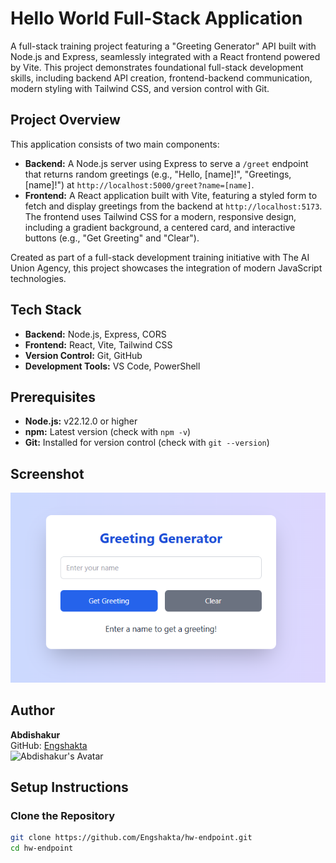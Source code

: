 # Hello World Full-Stack Application

A full-stack training project featuring a "Greeting Generator" API built with Node.js and Express, seamlessly integrated with a React frontend powered by Vite. This project demonstrates foundational full-stack development skills, including backend API creation, frontend-backend communication, modern styling with Tailwind CSS, and version control with Git.

## Project Overview

This application consists of two main components:

- **Backend:** A Node.js server using Express to serve a `/greet` endpoint that returns random greetings (e.g., "Hello, [name]!", "Greetings, [name]!") at `http://localhost:5000/greet?name=[name]`.
- **Frontend:** A React application built with Vite, featuring a styled form to fetch and display greetings from the backend at `http://localhost:5173`. The frontend uses Tailwind CSS for a modern, responsive design, including a gradient background, a centered card, and interactive buttons (e.g., "Get Greeting" and "Clear").

Created as part of a full-stack development training initiative with The AI Union Agency, this project showcases the integration of modern JavaScript technologies.

## Tech Stack

- **Backend:** Node.js, Express, CORS
- **Frontend:** React, Vite, Tailwind CSS
- **Version Control:** Git, GitHub
- **Development Tools:** VS Code, PowerShell

## Prerequisites

- **Node.js:** v22.12.0 or higher
- **npm:** Latest version (check with `npm -v`)
- **Git:** Installed for version control (check with `git --version`)

## Screenshot

![Greeting Generator Screenshot](./assets/image.png)

## Author

**Abdishakur**  
GitHub: [Engshakta](https://github.com/Engshakta)  
![Abdishakur's Avatar](https://github.com/Engshakta.png?size=100)


## Setup Instructions

### Clone the Repository

```bash
git clone https://github.com/Engshakta/hw-endpoint.git
cd hw-endpoint